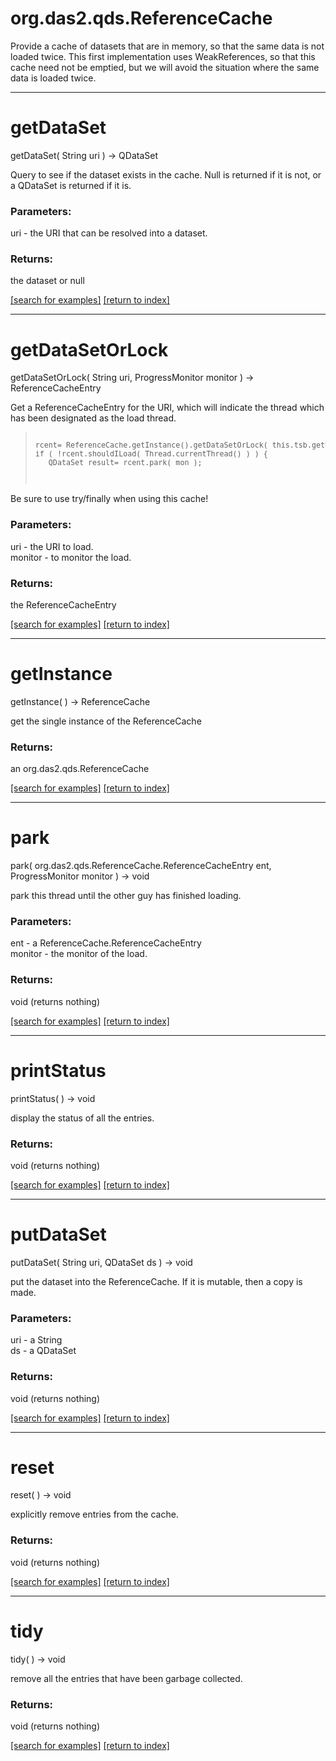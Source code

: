 # org.das2.qds.ReferenceCache

Provide a cache of datasets that are in memory, so that the same data is not loaded twice.  This first implementation
 uses WeakReferences, so that this cache need not be emptied, but we will avoid the situation where the same data is loaded
 twice.

***
<a name="getDataSet"></a>
# getDataSet
getDataSet( String uri ) &rarr; QDataSet

Query to see if the dataset exists in the cache.  Null is returned if it is not, or a QDataSet is returned if it is.

### Parameters:
uri - the URI that can be resolved into a dataset.

### Returns:
the dataset or null

<a href="https://github.com/autoplot/dev/search?q=getDataSet&unscoped_q=getDataSet">[search for examples]</a>
<a href="https://github.com/autoplot/documentation/blob/master/javadoc/index-all.md">[return to index]</a>

***
<a name="getDataSetOrLock"></a>
# getDataSetOrLock
getDataSetOrLock( String uri, ProgressMonitor monitor ) &rarr; ReferenceCacheEntry

Get a ReferenceCacheEntry for the URI, which will indicate the thread which has been designated as the load thread.
<blockquote><pre><small>
rcent= ReferenceCache.getInstance().getDataSetOrLock( this.tsb.getURI(), mon);
if ( !rcent.shouldILoad( Thread.currentThread() ) ) { 
   QDataSet result= rcent.park( mon );

</small></pre></blockquote>

 Be sure to use try/finally when using this cache!

### Parameters:
uri - the URI to load.
<br>monitor - to monitor the load.

### Returns:
the ReferenceCacheEntry

<a href="https://github.com/autoplot/dev/search?q=getDataSetOrLock&unscoped_q=getDataSetOrLock">[search for examples]</a>
<a href="https://github.com/autoplot/documentation/blob/master/javadoc/index-all.md">[return to index]</a>

***
<a name="getInstance"></a>
# getInstance
getInstance(  ) &rarr; ReferenceCache

get the single instance of the ReferenceCache

### Returns:
an org.das2.qds.ReferenceCache


<a href="https://github.com/autoplot/dev/search?q=getInstance&unscoped_q=getInstance">[search for examples]</a>
<a href="https://github.com/autoplot/documentation/blob/master/javadoc/index-all.md">[return to index]</a>

***
<a name="park"></a>
# park
park( org.das2.qds.ReferenceCache.ReferenceCacheEntry ent, ProgressMonitor monitor ) &rarr; void

park this thread until the other guy has finished loading.

### Parameters:
ent - a ReferenceCache.ReferenceCacheEntry
<br>monitor - the monitor of the load.

### Returns:
void (returns nothing)


<a href="https://github.com/autoplot/dev/search?q=park&unscoped_q=park">[search for examples]</a>
<a href="https://github.com/autoplot/documentation/blob/master/javadoc/index-all.md">[return to index]</a>

***
<a name="printStatus"></a>
# printStatus
printStatus(  ) &rarr; void

display the status of all the entries.

### Returns:
void (returns nothing)


<a href="https://github.com/autoplot/dev/search?q=printStatus&unscoped_q=printStatus">[search for examples]</a>
<a href="https://github.com/autoplot/documentation/blob/master/javadoc/index-all.md">[return to index]</a>

***
<a name="putDataSet"></a>
# putDataSet
putDataSet( String uri, QDataSet ds ) &rarr; void

put the dataset into the ReferenceCache.  If it is mutable, then a copy is
 made.

### Parameters:
uri - a String
<br>ds - a QDataSet

### Returns:
void (returns nothing)


<a href="https://github.com/autoplot/dev/search?q=putDataSet&unscoped_q=putDataSet">[search for examples]</a>
<a href="https://github.com/autoplot/documentation/blob/master/javadoc/index-all.md">[return to index]</a>

***
<a name="reset"></a>
# reset
reset(  ) &rarr; void

explicitly remove entries from the cache.

### Returns:
void (returns nothing)


<a href="https://github.com/autoplot/dev/search?q=reset&unscoped_q=reset">[search for examples]</a>
<a href="https://github.com/autoplot/documentation/blob/master/javadoc/index-all.md">[return to index]</a>

***
<a name="tidy"></a>
# tidy
tidy(  ) &rarr; void

remove all the entries that have been garbage collected.

### Returns:
void (returns nothing)


<a href="https://github.com/autoplot/dev/search?q=tidy&unscoped_q=tidy">[search for examples]</a>
<a href="https://github.com/autoplot/documentation/blob/master/javadoc/index-all.md">[return to index]</a>

